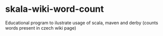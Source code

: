 # skala-wiki-word-count
Educational program to ilustrate usage of scala, maven and derby (counts words present in czech wiki page)
